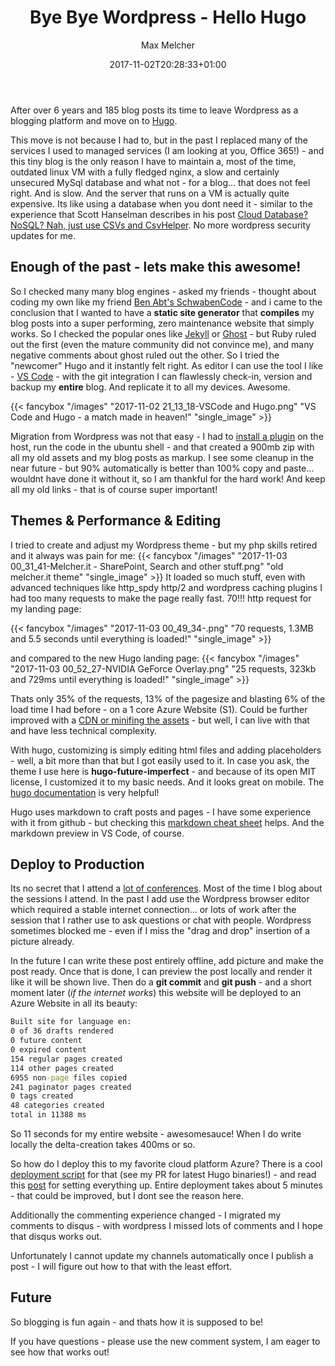 ﻿---
author: "Max Melcher"
title: "Bye Bye Wordpress - Hello Hugo"
aliases:
   - "/post/2017-11-02-ByeByeWordpress-HelloHugo/"
2017: "11"
date: 2017-11-02T20:28:33+01:00
categories:
  - Website
tags:
  - Wordpress
  - Hugo
  - Performance
image: 
- "/images/2017-11-04 22_49_45-Melcher.it - Melcher.it.png"

featured: true
featured: "2017-11-04 22_49_45-Melcher.it - Melcher.it.png" 
featuredalt : "Pic 2" 
featuredpath : "/images"
---


After over 6 years and 185 blog posts its time to leave Wordpress as a blogging platform and move on to [Hugo](https://gohugo.io).

This move is not because I had to, but in the past I replaced many of the services I used to managed services (I am looking at you, Office 365!) - and this tiny blog is the only reason I have to maintain a, most of the time, outdated linux VM with a fully fledged nginx, a slow and certainly unsecured MySql database and what not - for a blog... that does not feel right. And is slow. And the server that runs on a VM is actually quite expensive.
Its like using a database when you dont need it - similar to the experience that Scott Hanselman describes in his post [Cloud Database? NoSQL? Nah, just use CSVs and CsvHelper](https://www.hanselman.com/blog/CloudDatabaseNoSQLNahJustUseCSVsAndCsvHelper.aspx). No more wordpress security updates for me.

## Enough of the past - lets make this awesome!

So I checked many many blog engines - asked my friends - thought about coding my own like my friend [Ben Abt's SchwabenCode](https://schwabencode.com) - and i came to the conclusion that I wanted to have a **static site generator** that **compiles** my blog posts into a super performing, zero maintenance website that simply works. So I checked the popular ones like [Jekyll](https://jekyllrb.com/) or [Ghost](https://ghost.org/) - but Ruby ruled out the first (even the mature community did not convince me), and many negative comments about ghost ruled out the other. So I tried the "newcomer" Hugo and it instantly felt right. As editor I can use the tool I like - [VS Code](https://code.visualstudio.com/) - with the git integration I can flawlessly check-in, version and backup my **entire** blog. And replicate it to all my devices. Awesome.

{{< fancybox "/images" "2017-11-02 21_13_18-VSCode and Hugo.png" "VS Code and Hugo - a match made in heaven!" "single_image" >}}

Migration from Wordpress was not that easy - I had to [install a plugin](https://github.com/SchumacherFM/wordpress-to-hugo-exporter) on the host, run the code in the ubuntu shell - and that created a 900mb zip with all my old assets and my blog posts as markup. I see some cleanup in the near future - but 90% automatically is better than 100% copy and paste... wouldnt have done it without it, so I am thankful for the hard work! And keep all my old links - that is of course super important!

## Themes & Performance & Editing

I tried to create and adjust my Wordpress theme - but my php skills retired and it always was pain for me:
{{< fancybox "/images" "2017-11-03 00_31_41-Melcher.it - SharePoint, Search and other stuff.png" "old melcher.it theme" "single_image" >}}
It loaded so much stuff, even with advanced techniques like http_spdy http/2 and wordpress caching plugins I had too many requests to make the page really fast. 70!!! http request for my landing page:

{{< fancybox "/images" "2017-11-03 00_49_34-.png" "70 requests, 1.3MB and 5.5 seconds until everything is loaded!" "single_image" >}}

and compared to the new Hugo landing page:
{{< fancybox "/images" "2017-11-03 00_52_27-NVIDIA GeForce Overlay.png" "25 requests, 323kb and 729ms until everything is loaded!" "single_image" >}}

Thats only 35% of the requests, 13% of the pagesize and blasting 6% of the load time I had before - on a 1 core Azure Website (S1). Could be further improved with a [CDN or minifing the assets](http://danbahrami.io/articles/building-a-production-website-with-hugo-and-gulp-js/) - but well, I can live with that and have less technical complexity.

With hugo, customizing is simply editing html files and adding placeholders - well, a bit more than that but I got easily used to it.
In case you ask, the theme I use here is **hugo-future-imperfect** - and because of its open MIT license, I customized it to my basic needs. And it looks great on mobile. The [hugo documentation](http://gohugo.io/documentation/) is very helpful!

Hugo uses markdown to craft posts and pages - I have some experience with it from github - but checking this [markdown cheat sheet](https://github.com/adam-p/markdown-here/wiki/Markdown-Cheatsheet#blockquotes) helps. And the markdown preview in VS Code, of course.

## Deploy to Production

Its no secret that I attend a [lot of conferences](/events). Most of the time I blog about the sessions I attend. In the past I add use the Wordpress browser editor which required a stable internet connection... or lots of work after the session that I rather use to ask questions or chat with people. Wordpress sometimes blocked me - even if I miss the "drag and drop" insertion of a picture already.

In the future I can write these post entirely offline, add picture and make the post ready. Once that is done, I can preview the post locally and render it like it will be shown live.
Then do a **git commit** and **git push** - and a short moment later (*if the internet works*) this website will be deployed to an Azure Website in all its beauty:

```cmd
Built site for language en:
0 of 36 drafts rendered
0 future content
0 expired content
154 regular pages created
114 other pages created
6955 non-page files copied
241 paginator pages created
0 tags created
48 categories created
total in 11388 ms
```

So 11 seconds for my entire website - awesomesauce! When I do write locally the delta-creation takes 400ms or so.

So how do I deploy this to my favorite cloud platform Azure? There is a cool [deployment script](https://github.com/hxlnt/hugo-on-azure) for that (see my PR for latest Hugo binaries!) - and read this [post](http://nobadmemories.com/blog/2017/05/blogging-with-hugo-and-azure/) for setting everything up.
Entire deployment takes about 5 minutes - that could be improved, but I dont see the reason here.

Additionally the commenting experience changed - I migrated my comments to disqus - with wordpress I missed lots of comments and I hope that disqus works out.

Unfortunately I cannot update my channels automatically once I publish a post - I will figure out how to that with the least effort.

## Future

So blogging is fun again - and thats how it is supposed to be!

If you have questions - please use the new comment system, I am eager to see how that works out!
